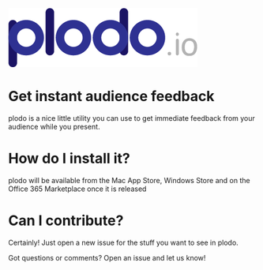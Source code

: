 ![plodo](/artwork/logo/1x/plodo-logo.png?token=AAYFUMFNWQZKIHIM2KGH7ZS5UMLU4)

# Get instant audience feedback

plodo is a nice little utility you can use to get immediate feedback from your audience while you present.

# How do I install it?

plodo will be available from the Mac App Store, Windows Store and on the Office 365 Marketplace once it is released

# Can I contribute?

Certainly! Just open a new issue for the stuff you want to see in plodo.

Got questions or comments? Open an issue and let us know!
